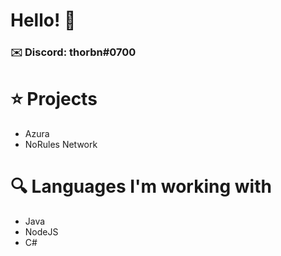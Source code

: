 # Hello! 👋
### ✉️ Discord: thorbn#0700

# ⭐ Projects
- Azura
- NoRules Network

# 🔍 Languages I'm working with
- Java
- NodeJS
- C#
